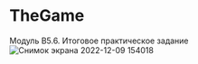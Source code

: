 # TheGame
Модуль B5.6. Итоговое практическое задание
![Снимок экрана 2022-12-09 154018](https://user-images.githubusercontent.com/120177574/206705708-9af075f2-4a69-40ca-b7a5-b15f2ef1940d.jpg)
